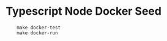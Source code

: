 Typescript Node Docker Seed
===========================
```shell
	make docker-test
	make docker-run
```
